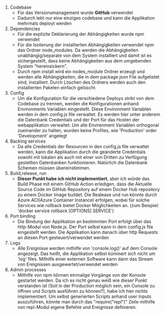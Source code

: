 1. Codebase
    - Für das Versionsmanagement wurde **GitHub** verwendet
    - Dadurch lebt nur eine einziges codebase und kann die Applikation mehrmals deployt werden
2. Dependencies
    - Für die explizite Deklarierung der Abhängigkeiten wurde npm verwendet
    - Für die Isolierung der installierten Abhängigkeiten verwendet npm das Ordner node_modules.
      Da werden die Abhängigkeiten unabhängig/separate von dem System installiert und damit ist es sichergestellt, dass
      keine
      Abhängigkeiten aus dem umgebenden System "hereinsickern".
    - Durch npm install wird ein nodes_module Ordner erzeugt und werden alle Abhängigkeiten, die in dem package.json
      File
      aufgelistet sind, installiert. Durch Löschen des Ordners werden auch den installierten Paketen einfach gelöscht.
3. Config
    - Um die Konfiguration für die verschiedene Deploys strikt von dem Codebase zu trennen, werden die Konfigurationen
      anhand Environments Variablen eingestellt. Diese Environment Variablen werden in dem config.js file verwaltet. Es
      werden hier unter anderem die Datenbank Credentials und der Port für das Hosten der webapplikation verwaltet. Um
      alle Envirenment Variablen orthogonal zueinander zu halten, wurden keine Profiles, wie 'Production' order
      'Development' angelegt
4. Backing services
    - Da alle Credentials der Resourcen in den config.js file verwaltet werden, kann die Applikation durch die geänderte
      Credentials sowohl mit lokalen als auch mit einer von Dritten zu Verfügung gestellten Datenbanken funktionieren.
      Natürlich die Datenbank Schemen müssen übereinstimmen.
5. Build,release, run
    - **Dieser Punkt habe ich nicht implementiert**, aber ich würde das Build Phase mit einem GitHub Action erledigen, dass
      die Aktuelle Source Code im GitHub Repository auf einem Docker Hub repository zu einem Docker Image buildet. Die
      Realease und run könnte durch Azure ACI(Azure Container Instance) erfolgen, wobei für solche Services wie rollback
      bietet Docker Möglichkeiten an. (zum Beispiel: 'docker service rollback [OPTIONS] SERVICE')
8. Port binding
    - Die Bindung der Applikation an bestimmten Port erfolgt über das http-Modul von Node.js. Der Port selbst kann in
      dem config.js file eingestellt werden. Die Applikation kann danach über http Requests an diesen Port
      gesteuert/verwendet werden
11. Logs
    - Alle Ereignisse werden mithilfe von 'console.log()' auf dem Console angezeigt. Das heißt, die Applikation selbst
      kümmert sich nicht um 'log' files. Mithilfe einer externen Software kann dann das Stream von Ereignissen
      ausgewertet/verwendet werden
12. Admin processes
    - Mithilfe von npm können einmalige Vorgänge von der Konsole gestartet werden. Da ich es nicht genau weiß wie dieser
      Punkt verstanden ist (Soll in der Production möglich sein, ein Console zu öffnen und Scripts ausführen zu können?), habe ich hier nichts implementiert. Um selbst generierten Scripts anhand user Inputs auszuführen,
      könnte man durch das "require("repl")" Zeile mithilfe von repl-Modul eigene Befehle und Ereignisse definieren.